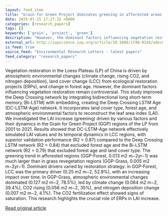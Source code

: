 ```yaml
---
layout: feed_item
title: "Grain for Green Project dominates greening in afforested areas rather than that in grass revegetation areas of the Loess Plateau, China—using Deep Crossing LSTM Age network"
date: 2025-07-25 17:27:32 +0000
categories: [research_papers]
tags: []
keywords: ['grain', 'project', 'green']
description: "However, the dominant factors influencing vegetation restoration remain controversial"
external_url: http://iopscience.iop.org/article/10.1088/1748-9326/adec02
is_feed: true
source_feed: "Environmental Research Letters - latest papers"
feed_category: "research_papers"
---
```


Vegetation restoration in the Loess Plateau (LP) of China is driven by atmospheric environmental changes (climate change, rising CO2, and nitrogen deposition), land cover change (LCC) from ecological restoration projects (ERPs), and change in forest age. However, the dominant factors influencing vegetation restoration remain controversial. This study improved the Deep Crossing network by integrating bidirectional long short-term memory (Bi-LSTM) with embedding, creating the Deep Crossing LSTM Age (DC-LSTM-Age) network. It incorporates land cover type, forest age, and atmospheric environmental factors to reconstruct the leaf area index (LAI). We investigated the LAI increase (greening) driven by various factors and their dynamics in the Grain for Green Project (GGP) regions of the LP from 2001 to 2021. Results showed that DC-LSTM-Age network effectively simulated LAI values and its temporal dynamics in LCC regions, with superior validation performance (R2 = 0.87) compared to the Deep Crossing LSTM network (R2 = 0.84) that excluded forest age and the Bi-LSTM network (R2 = 0.79) that excluded forest age and land cover type. The greening trend in afforested regions (GGP-Forest, 0.013 m2 m−2yr−1) was much larger than in grass revegetation regions (GGP-Grass, 0.005 m2 m−2yr−1). Dominant drivers varied by restoration strategy: in GGP-Forest, LCC was the primary driver (0.25 m2 m−2, 52.9%), with an increasing impact over time. In GGP-Grass, atmospheric environmental changes dominated (0.127 m2 m−2, 78.5%), led by climate change (0.064 m2 m−2, 39.4%), CO2 rising (0.056 m2 m−2, 35%), and nitrogen deposition change (0.007 m2 m−2, 4.1%). The CO2 fertilization effect showed signs of saturation. This research highlights the crucial role of ERPs in LAI increase.

[Read original article](http://iopscience.iop.org/article/10.1088/1748-9326/adec02)
